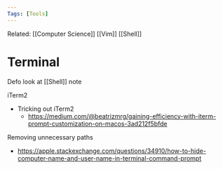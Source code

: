 ```yaml
---
Tags: [Tools]
---
```

Related: [[Computer Science]] [[Vim]] [[Shell]]

# Terminal
Defo look at [[Shell]] note

iTerm2
- Tricking out iTerm2
	- https://medium.com/@beatrizmrg/gaining-efficiency-with-iterm-prompt-customization-on-macos-3ad212f5bfde

Removing unnecessary paths
- https://apple.stackexchange.com/questions/34910/how-to-hide-computer-name-and-user-name-in-terminal-command-prompt
